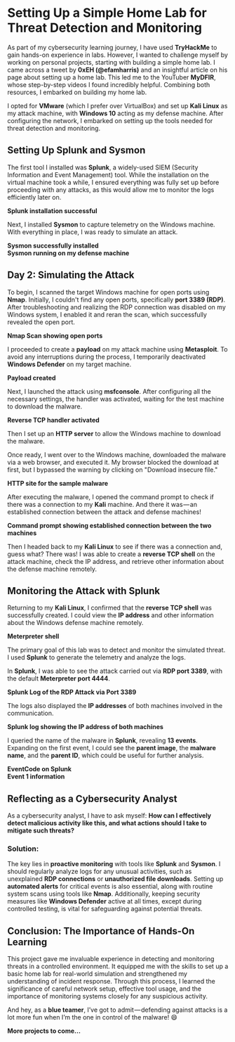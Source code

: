 # Setting Up a Simple Home Lab for Threat Detection and Monitoring

As part of my cybersecurity learning journey, I have used **TryHackMe** to gain hands-on experience in labs. However, I wanted to challenge myself by working on personal projects, starting with building a simple home lab. I came across a tweet by **0xEH (@efamharris)** and an insightful article on his page about setting up a home lab. This led me to the YouTuber **MyDFIR**, whose step-by-step videos I found incredibly helpful. Combining both resources, I embarked on building my home lab.

I opted for **VMware** (which I prefer over VirtualBox) and set up **Kali Linux** as my attack machine, with **Windows 10** acting as my defense machine. After configuring the network, I embarked on setting up the tools needed for threat detection and monitoring.

## Setting Up Splunk and Sysmon

The first tool I installed was **Splunk**, a widely-used SIEM (Security Information and Event Management) tool. While the installation on the virtual machine took a while, I ensured everything was fully set up before proceeding with any attacks, as this would allow me to monitor the logs efficiently later on.

**Splunk installation successful**

Next, I installed **Sysmon** to capture telemetry on the Windows machine. With everything in place, I was ready to simulate an attack.

**Sysmon successfully installed**  
**Sysmon running on my defense machine**

## Day 2: Simulating the Attack

To begin, I scanned the target Windows machine for open ports using **Nmap**. Initially, I couldn't find any open ports, specifically **port 3389 (RDP)**. After troubleshooting and realizing the RDP connection was disabled on my Windows system, I enabled it and reran the scan, which successfully revealed the open port.

**Nmap Scan showing open ports**

I proceeded to create a **payload** on my attack machine using **Metasploit**. To avoid any interruptions during the process, I temporarily deactivated **Windows Defender** on my target machine.

**Payload created**

Next, I launched the attack using **msfconsole**. After configuring all the necessary settings, the handler was activated, waiting for the test machine to download the malware.

**Reverse TCP handler activated**

Then I set up an **HTTP server** to allow the Windows machine to download the malware.

Once ready, I went over to the Windows machine, downloaded the malware via a web browser, and executed it. My browser blocked the download at first, but I bypassed the warning by clicking on "Download insecure file."

**HTTP site for the sample malware**

After executing the malware, I opened the command prompt to check if there was a connection to my **Kali** machine. And there it was — an established connection between the attack and defense machines!

**Command prompt showing established connection between the two machines**

Then I headed back to my **Kali Linux** to see if there was a connection and, guess what? There was! I was able to create a **reverse TCP shell** on the attack machine, check the IP address, and retrieve other information about the defense machine remotely.

## Monitoring the Attack with Splunk

Returning to my **Kali Linux**, I confirmed that the **reverse TCP shell** was successfully created. I could view the **IP address** and other information about the Windows defense machine remotely.

**Meterpreter shell**

The primary goal of this lab was to detect and monitor the simulated threat. I used **Splunk** to generate the telemetry and analyze the logs.

In **Splunk**, I was able to see the attack carried out via **RDP port 3389**, with the default **Meterpreter port 4444**.

**Splunk Log of the RDP Attack via Port 3389**

The logs also displayed the **IP addresses** of both machines involved in the communication.

**Splunk log showing the IP address of both machines**

I queried the name of the malware in **Splunk**, revealing **13 events**. Expanding on the first event, I could see the **parent image**, the **malware name**, and the **parent ID**, which could be useful for further analysis.

**EventCode on Splunk**  
**Event 1 information**

## Reflecting as a Cybersecurity Analyst

As a cybersecurity analyst, I have to ask myself: **How can I effectively detect malicious activity like this, and what actions should I take to mitigate such threats?**

### Solution:

The key lies in **proactive monitoring** with tools like **Splunk** and **Sysmon**. I should regularly analyze logs for any unusual activities, such as unexplained **RDP connections** or **unauthorized file downloads**. Setting up **automated alerts** for critical events is also essential, along with routine system scans using tools like **Nmap**. Additionally, keeping security measures like **Windows Defender** active at all times, except during controlled testing, is vital for safeguarding against potential threats.

## Conclusion: The Importance of Hands-On Learning

This project gave me invaluable experience in detecting and monitoring threats in a controlled environment. It equipped me with the skills to set up a basic home lab for real-world simulation and strengthened my understanding of incident response. Through this process, I learned the significance of careful network setup, effective tool usage, and the importance of monitoring systems closely for any suspicious activity.

And hey, as a **blue teamer**, I’ve got to admit — defending against attacks is a lot more fun when I’m the one in control of the malware! 😄

**More projects to come...**
